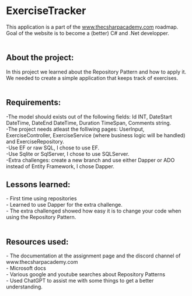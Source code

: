 <h1>ExerciseTracker</h1>

This application is a part of the www.thecsharpacademy.com roadmap.<br>
Goal of the website is to become a (better) C# and .Net developper.<br>
<br>
<h2>About the project:</h2>
In this project we learned about the Repository Pattern and how to apply it.<br>
We needed to create a simple application that keeps track of exercises.<br>
<br>
<h2>Requirements:</h2>
-The model should exists out of the following fields: Id INT, DateStart DateTime, DateEnd DateTime, Duration TimeSpan, Comments string.<br>
-The project needs atleast the folliwing pages: UserInput, ExerciseController, ExerciseService (where business logic will be handled) and ExerciseRepository.<br>
-Use EF or raw SQL, I chose to use EF.<br>
-Use Sqlite or SqlServer, I chose to use SQLServer.<br>
-Extra challenges: create a new branch and use either Dapper or ADO instead of Entity Framework, I chose Dapper.
<br>
<h2>Lessons learned:</h2>
- First time using repositories<br>
- Learned to use Dapper for the extra challenge.<br>
- The extra challenged showed how easy it is to change your code when using the Repository Pattern.<br>
<br>
<h2>Resources used:</h2>
- The documentation at the assignment page and the discord channel of www.thecsharpacademy.com <br>
- Microsoft docs<br>
- Various google and youtube searches about Repository Patterns<br>
- Used ChatGPT to assist me with some things to get a better understanding.<br>
